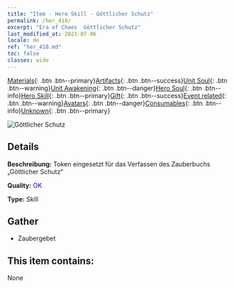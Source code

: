 ```yaml
---
title: "Item - Hero Skill - Göttlicher Schutz"
permalink: /her_418/
excerpt: "Era of Chaos  Göttlicher Schutz"
last_modified_at: 2021-07-06
locale: de
ref: "her_418.md"
toc: false
classes: wide
---
```

 [Materials](/ItemsDE/){: .btn .btn--primary}[Artifacts](/ItemsDE/Artifacts/){: .btn .btn--success}[Unit Soul](/ItemsDE/UnitSoul/){: .btn .btn--warning}[Unit Awakening](/ItemsDE/UnitAwakening/){: .btn .btn--danger}[Hero Soul](/ItemsDE/HeroSoul/){: .btn .btn--info}[Hero Skill](/ItemsDE/HeroSkill/){: .btn .btn--primary}[Gift](/ItemsDE/Gift/){: .btn .btn--success}[Event related](/ItemsDE/Events/){: .btn .btn--warning}[Avatars](/ItemsDE/Avatars/){: .btn .btn--danger}[Consumables](/ItemsDE/Consumables/){: .btn .btn--info}[Unknown](/ItemsDE/Unknown/){: .btn .btn--primary}

 ![Göttlicher Schutz](/images/t/ps_shenshenghuyou.png)

## Details
 **Beschreibung:** Token eingesetzt für das Verfassen des Zauberbuchs „Göttlicher Schutz“

 **Quality:** <span style="color: #0000CD">OK</span>

 **Type:** Skill

## Gather

*    Zaubergebet 

## This item contains:

  None

